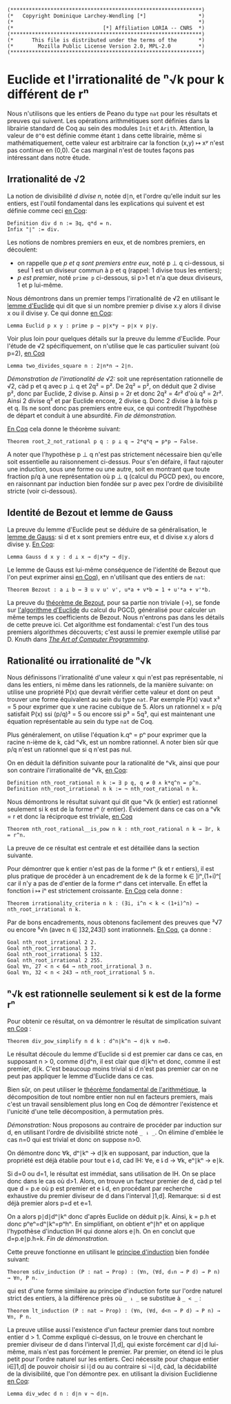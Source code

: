 ```coq
(**************************************************************)
(*   Copyright Dominique Larchey-Wendling [*]                 *)
(*                                                            *)
(*                             [*] Affiliation LORIA -- CNRS  *)
(**************************************************************)
(*      This file is distributed under the terms of the       *)
(*        Mozilla Public License Version 2.0, MPL-2.0         *)
(**************************************************************)
```

# Euclide et l'irrationalité de ⁿ√k pour k différent de rⁿ

Nous n'utilisons que les entiers de Peano du type `nat` pour les résultats
et preuves qui suivent. Les opérations arithmétiques sont définies dans
la librairie standard de Coq au sein des modules `Init` et `Arith`.
Attention, la valeur de `0^0` est définie comme étant `1` dans
cette librairie, même si mathématiquement, cette valeur est arbitraire 
car la fonction (x,y) ↦ xʸ n'est pas continue en (0,0). Ce
cas marginal n'est de toutes façons pas intéressant dans notre étude.

## Irrationalité de √2

La notion de divisibilité _d divise n_, notée d∣n, et l'ordre qu'elle
induit sur les entiers, est l'outil fondamental dans les explications 
qui suivent et est définie comme ceci [en Coq](theories/divides.v#L28):

```coq
Definition div d n := ∃q, q*d = n.
Infix "∣" := div.
```

Les notions de nombres premiers en eux, et de nombres premiers,
en découlent:
- on rappelle que _p et q sont premiers entre eux_,
noté p ⊥ q ci-dessous, si seul 1 est un diviseur commun
à p et q (rappel: 1 divise tous les entiers);
- _p est premier_, noté `prime p` ci-dessous, si p>1 et
n'a que deux diviseurs, 1 et p lui-même.

Nous démontrons dans un premier temps l'irrationalité de √2 en utilisant 
le [lemme d'Euclide](https://fr.wikipedia.org/wiki/Lemme_d%27Euclide) 
qui dit que si un nombre premier p divise x.y alors il divise x ou il divise y. Ce
qui donne [en Coq](theories/nth_root.v#L35):

```coq
Lemma Euclid p x y : prime p → p∣x*y → p∣x ∨ p∣y.
```

Voir plus loin pour quelques détails sur la preuve
du lemme d'Euclide. Pour l'étude de √2 spécifiquement, 
on n'utilise que le cas particulier suivant (où p=2),
[en Coq](theories/nth_root.v#L145)

```coq
Lemma two_divides_square n : 2∣n*n → 2∣n.
```

_Démonstration de l'irrationalité de √2:_
soit une représentation rationnelle de √2, càd
p et q avec p ⊥ q et 2q² = p².
De 2q² = p², on déduit que 2 divise p²,
donc par Euclide, 2 divise p.
Ainsi p = 2r et donc 2q² = 4r² d'où q² = 2r². 
Ainsi 2 divise q² et par Euclide encore, 2 divise
q. Donc 2 divise à la fois p et q. Ils ne sont donc pas 
premiers entre eux, ce qui contredit l'hypothèse de départ
et conduit à une absurdité. _Fin de démonstration._

[En Coq](theories/nth_root.v#L154) cela donne le théorème suivant:

```coq
Theorem root_2_not_rational p q : p ⊥ q → 2*q*q = p*p → False.
```

A noter que l'hypothèse p ⊥ q n'est pas strictement nécessaire
bien qu'elle soit essentielle au raisonnement ci-dessus. Pour
s'en défaire, il faut rajouter une induction, sous une forme
ou une autre, soit en montrant que toute fraction p/q à une 
représentation où p ⊥ q (calcul du PGCD pex), ou encore,
en raisonnant par induction bien fondée sur p avec pex l'ordre
de divisibilité stricte (voir ci-dessous).

## Identité de Bezout et lemme de Gauss

La preuve du lemme d'Euclide peut se déduire de sa généralisation,
le [lemme de Gauss](https://fr.wikipedia.org/wiki/Lemme_d%27Euclide): 
si d et x sont premiers entre eux, et d divise x.y 
alors d divise y. [En Coq](theories/gauss.v#L108):

```coq
Lemma Gauss d x y : d ⊥ x → d∣x*y → d∣y.
```

Le lemme de Gauss est lui-même conséquence de l'identité de Bezout
que l'on peut exprimer ainsi [en Coq](theories/gauss.v#L94)), 
en n'utilisant que des entiers de `nat`:

```coq
Theorem Bezout : a ⊥ b ↔ ∃ u v u' v', u*a + v*b = 1 + u'*a + v'*b.
```

La preuve du [théorème de Bezout](https://fr.wikipedia.org/wiki/Th%C3%A9or%C3%A8me_de_Bachet-B%C3%A9zout), 
pour sa partie non triviale (→), se fonde sur [l'algorithme d'Euclide](https://fr.wikipedia.org/wiki/Algorithme_d%27Euclide_%C3%A9tendu) 
du calcul du PGCD, généralisé pour calculer un même temps les coefficients de Bezout. Nous
n'entrons pas dans les détails de cette preuve ici. Cet algorithme
est fondamental: c'est l'un des tous premiers algorithmes découverts; 
c'est aussi le premier exemple utilisé par D. Knuth dans [_The Art of
Computer Programming_](https://fr.wikipedia.org/wiki/The_Art_of_Computer_Programming).

## Rationalité ou irrationalité de ⁿ√k 

Nous définissons l'irrationalité d'une valeur x qui n'est pas représentable,
ni dans les entiers, ni même dans les rationnels, de la manière suivante: 
on utilise une propriété P(x) que devrait vérifier cette valeur et dont
on peut trouver une forme équivalent au sein du type `nat`.
Par exemple P(x) vaut x³ = 5 pour exprimer que x une
racine cubique de 5. Alors un rationnel x = p/q satisfait P(x) ssi (p/q)³ = 5 
ou encore ssi p³ = 5q³, qui est maintenant une équation représentable au sein
du type `nat` de Coq. 

Plus généralement, on utilise l'équation k.qⁿ = pⁿ pour exprimer que la
racine n-ième de k, càd ⁿ√k, est un nombre rationnel. A noter bien sûr que
p/q n'est un rationnel que si q n'est pas nul.

On en déduit la définition suivante pour la rationalité de ⁿ√k, ainsi 
que pour son contraire l'irrationalité de ⁿ√k, [en Coq](theories/nth_root.v#L295):

```coq
Definition nth_root_rational n k := ∃ p q, q ≠ 0 ∧ k*q^n = p^n.
Definition nth_root_irrational n k := ¬ nth_root_rational n k.
```

Nous démontrons le résultat suivant qui dit que ⁿ√k (k entier) 
est rationnel seulement si k est de la forme rⁿ (r entier).
Évidement dans ce cas on a ⁿ√k = r et donc la réciproque est
triviale, [en Coq](theories/nth_root.v#L301)

```coq
Theorem nth_root_rational__is_pow n k : nth_root_rational n k → ∃r, k = r^n.
```

La preuve de ce résultat est centrale et est détaillée dans la section suivante.

Pour démontrer que k entier n'est pas de la forme rⁿ (k et r entiers), il est
plus pratique de procéder à un encadrement de k de la forme k ∈ ]iⁿ,(1+i)ⁿ[ 
car il n'y a pas de d'entier de la forme rⁿ dans cet intervalle. En effet
la fonction i ↦ iⁿ est strictement croissante. [En Coq](theories/nth_root.v#L337) 
cela donne :

```coq
Theorem irrationality_criteria n k : (∃i, i^n < k < (1+i)^n) → nth_root_irrational n k.
```

Par de bons encadrements, nous obtenons facilement des preuves que
³√7 ou encore ⁵√n (avec n ∈ ]32,243[) sont irrationnels. [En Coq](theories/nth_root.v#L350),
ça donne :
 
```coq
Goal nth_root_irrational 2 2.
Goal nth_root_irrational 3 7.
Goal nth_root_irrational 5 132.
Goal nth_root_irrational 2 255.
Goal ∀n, 27 < n < 64 → nth_root_irrational 3 n.
Goal ∀n, 32 < n < 243 → nth_root_irrational 5 n.
```

## ⁿ√k est rationnelle seulement si k est de la forme rⁿ

Pour obtenir ce résultat, on va démontrer le résultat de simplication suivant
[en Coq](theories/nth_root.v#L251) :

```coq
Theorem div_pow_simplify n d k : d^n∣k^n → d∣k ∨ n=0.
```

Le résultat découle du lemme d'Euclide si d est premier car dans ce
cas, en supposant n > 0, comme d∣d^n, il est clair que d∣k^n et
donc, comme il est premier, d∣k. C'est beaucoup moins trivial si
d n'est pas premier car on ne peut pas appliquer le lemme d'Euclide
dans ce cas.

Bien sûr, on peut utiliser le [théorème fondamental de l'arithmétique](https://fr.wikipedia.org/wiki/Th%C3%A9or%C3%A8me_fondamental_de_l%27arithm%C3%A9tique),
la décomposition de tout nombre entier non nul en facteurs premiers, mais c'est 
un travail sensiblement plus long en Coq de démontrer l'existence et l'unicité
d'une telle décomposition, à permutation près. 

_Démonstration:_ Nous proposons au contraire de procéder par induction
sur d, en utilisant l'ordre de divisibilité stricte noté `_ ⇂ _`. On
élimine d'emblée le cas n=0 qui est trivial et donc on suppose n>0.

On démontre donc ∀k, dⁿ∣kⁿ → d∣k en supposant, par induction, que la propriété
est déjà établie pour tout e⇂d, càd IH: ∀e, e⇂d → ∀k, eⁿ∣kⁿ → e∣k.

Si d=0 ou d=1, le résultat est immédiat, sans utilisation de IH. 
On se place donc dans le cas où d>1. Alors, on trouve un facteur premier 
de d, càd p tel que d = p.e où p est premier et e⇂d, en procédant par 
recherche exhaustive du premier diviseur de d dans l'interval ]1,d]. 
Remarque: si d est déjà premier alors p=d et e=1.

On a alors p∣d∣dⁿ∣kⁿ donc d'après Euclide on déduit p∣k. Ainsi, k = p.h
et donc pⁿeⁿ=dⁿ∣kⁿ=pⁿhⁿ. En simplifiant, on obtient eⁿ∣hⁿ et on applique
l'hypothèse d'induction IH qui donne alors e∣h. On en conclut que d=p.e∣p.h=k.
_Fin de démonstration._

Cette preuve fonctionne en utilisant le [principe d'induction](theories/divides.v#L221) 
bien fondée suivant:

```coq
Theorem sdiv_induction (P : nat → Prop) : (∀n, (∀d, d⇂n → P d) → P n) → ∀n, P n.
```

qui est d'une forme similaire au principe d'induction forte sur l'ordre
naturel strict des entiers, à la différence près où `_ ⇂ _` se substitue à `_ < _` :

```coq
Theorem lt_induction (P : nat → Prop) : (∀n, (∀d, d<n → P d) → P n) → ∀n, P n.
```

La preuve utilise aussi l'existence d'un facteur premier dans tout nombre
entier d > 1. Comme expliqué ci-dessus, on le trouve en cherchant le premier 
diviseur de d dans l'interval ]1,d], qui existe forcément car d∣d lui-même, mais
n'est pas forcément le premier. Par premier, on étend ici le plus petit pour
l'ordre naturel sur les entiers. Ceci nécessite pour chaque entier i∈]1,d]
de pouvoir choisir si i∣d ou au contraire si ¬i∣d, càd, la décidabilité
de la divisibilité, que l'on démontre pex. en utilisant la division
Euclidienne [en Coq](theories/divides.v#L159):

```coq
Lemma div_wdec d n : d∣n ∨ ¬ d∣n.
``` 
